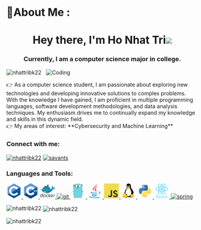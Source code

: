 # 💫About Me : <h1 align="center">Hey there, I'm Ho Nhat Tri<img src="https://raw.githubusercontent.com/MartinHeinz/MartinHeinz/master/wave.gif" width="30px"></h1>
<h3 align="center">Currently, I am a computer science major in college.</h3>

<img align="right" alt="Coding" width="400" src="https://octodex.github.com/images/carlostocat.gif">

<p align="left"> <img src="https://komarev.com/ghpvc/?username=nhattribk22&label=Profile%20views&color=0e75b6&style=flat" alt="nhattribk22" /> </p>
👉 As a computer science student, I am passionate about exploring new technologies and developing innovative solutions to complex problems. With the knowledge I have gained, I am proficient in multiple programming languages, software development methodologies, and data analysis techniques. My enthusiasm drives me to continually expand my knowledge and skills in this dynamic field. <br /> 
👉 My areas of interest: **Cybersecurity and Machine Learning**

<h3 align="left">Connect with me:</h3>
<p align="left">
<a href="https://linkedin.com/in/nhattribk22" target="blank"><img align="center" src="https://raw.githubusercontent.com/rahuldkjain/github-profile-readme-generator/master/src/images/icons/Social/linked-in-alt.svg" alt="nhattribk22" height="30" width="40" /></a>
<a href="https://www.leetcode.com/savants" target="blank"><img align="center" src="https://raw.githubusercontent.com/rahuldkjain/github-profile-readme-generator/master/src/images/icons/Social/leet-code.svg" alt="savants" height="30" width="40" /></a>
</p>

<h3 align="left">Languages and Tools:</h3>
<p align="left"> <a href="https://www.cprogramming.com/" target="_blank" rel="noreferrer"> <img src="https://raw.githubusercontent.com/devicons/devicon/master/icons/c/c-original.svg" alt="c" width="40" height="40"/> </a> <a href="https://www.w3schools.com/cpp/" target="_blank" rel="noreferrer"> <img src="https://raw.githubusercontent.com/devicons/devicon/master/icons/cplusplus/cplusplus-original.svg" alt="cplusplus" width="40" height="40"/> </a> <a href="https://www.docker.com/" target="_blank" rel="noreferrer"> <img src="https://raw.githubusercontent.com/devicons/devicon/master/icons/docker/docker-original-wordmark.svg" alt="docker" width="40" height="40"/> </a> <a href="https://git-scm.com/" target="_blank" rel="noreferrer"> <img src="https://www.vectorlogo.zone/logos/git-scm/git-scm-icon.svg" alt="git" width="40" height="40"/> </a> <a href="https://golang.org" target="_blank" rel="noreferrer"> <img src="https://raw.githubusercontent.com/devicons/devicon/master/icons/go/go-original.svg" alt="go" width="40" height="40"/> </a> <a href="https://www.java.com" target="_blank" rel="noreferrer"> <img src="https://raw.githubusercontent.com/devicons/devicon/master/icons/java/java-original.svg" alt="java" width="40" height="40"/> </a> <a href="https://developer.mozilla.org/en-US/docs/Web/JavaScript" target="_blank" rel="noreferrer"> <img src="https://raw.githubusercontent.com/devicons/devicon/master/icons/javascript/javascript-original.svg" alt="javascript" width="40" height="40"/> </a> <a href="https://www.linux.org/" target="_blank" rel="noreferrer"> <img src="https://raw.githubusercontent.com/devicons/devicon/master/icons/linux/linux-original.svg" alt="linux" width="40" height="40"/> </a> <a href="https://www.python.org" target="_blank" rel="noreferrer"> <img src="https://raw.githubusercontent.com/devicons/devicon/master/icons/python/python-original.svg" alt="python" width="40" height="40"/> </a> <a href="https://reactjs.org/" target="_blank" rel="noreferrer"> <img src="https://raw.githubusercontent.com/devicons/devicon/master/icons/react/react-original-wordmark.svg" alt="react" width="40" height="40"/> </a> <a href="https://spring.io/" target="_blank" rel="noreferrer"> <img src="https://www.vectorlogo.zone/logos/springio/springio-icon.svg" alt="spring" width="40" height="40"/> </a> </p>

<p><img align="left" src="https://github-readme-stats.vercel.app/api/top-langs?username=nhattribk22&show_icons=true&locale=en&layout=compact" alt="nhattribk22" /></p>

<p>&nbsp;<img align="center" src="https://github-readme-stats.vercel.app/api?username=nhattribk22&show_icons=true&locale=en" alt="nhattribk22" /></p>

<p><img align="center" src="https://github-readme-streak-stats.herokuapp.com/?user=nhattribk22&" alt="nhattribk22" /></p>
